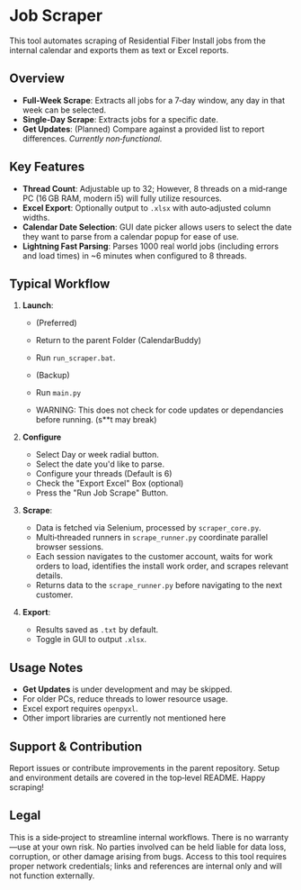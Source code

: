 # Job Scraper

This tool automates scraping of Residential Fiber Install jobs from the internal calendar and exports them as text or Excel reports.

## Overview

* **Full-Week Scrape**: Extracts all jobs for a 7‑day window, any day in that week can be selected.
* **Single-Day Scrape**: Extracts jobs for a specific date.
* **Get Updates**: (Planned) Compare against a provided list to report differences. *Currently non‑functional.*

## Key Features

* **Thread Count**: Adjustable up to 32; However, 8 threads on a mid‑range PC (16 GB RAM, modern i5) will fully utilize resources.
* **Excel Export**: Optionally output to `.xlsx` with auto‑adjusted column widths.
* **Calendar Date Selection**: GUI date picker allows users to select the date they want to parse from a calendar popup for ease of use.
* **Lightning Fast Parsing**: Parses 1000 real world jobs (including errors and load times) in ~6 minutes when configured to 8 threads.

## Typical Workflow

1. **Launch**:

   * (Preferred)
   * Return to the parent Folder (CalendarBuddy)
   * Run `run_scraper.bat`.

   * (Backup)
   * Run `main.py`
   * WARNING: This does not check for code updates or dependancies before running. (s**t may break)
2. **Configure**

   * Select Day or week radial button.
   * Select the date you'd like to parse.
   * Configure your threads (Default is 6)
   * Check the "Export Excel" Box (optional)
   * Press the "Run Job Scrape" Button.
2. **Scrape**:

   * Data is fetched via Selenium, processed by `scraper_core.py`.
   * Multi‑threaded runners in `scrape_runner.py` coordinate parallel browser sessions.
   * Each session navigates to the customer account, waits for work orders to load, identifies the install work order, and scrapes relevant details.
   * Returns data to the `scrape_runner.py` before navigating to the next customer.
3. **Export**:

   * Results saved as `.txt` by default.
   * Toggle in GUI to output `.xlsx`.

## Usage Notes

* **Get Updates** is under development and may be skipped.
* For older PCs, reduce threads to lower resource usage.
* Excel export requires `openpyxl`.
* Other import libraries are currently not mentioned here

## Support & Contribution

Report issues or contribute improvements in the parent repository. Setup and environment details are covered in the top‑level README. Happy scraping!

## Legal

This is a side‑project to streamline internal workflows. There is no warranty—use at your own risk. No parties involved can be held liable for data loss, corruption, or other damage arising from bugs.
Access to this tool requires proper network credentials; links and references are internal only and will not function externally.
